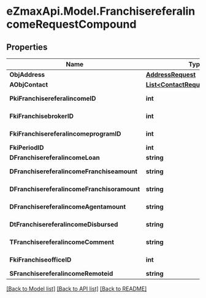 
# eZmaxApi.Model.FranchisereferalincomeRequestCompound

## Properties

Name | Type | Description | Notes
------------ | ------------- | ------------- | -------------
**ObjAddress** | [**AddressRequest**](AddressRequest.md) |  | 
**AObjContact** | [**List&lt;ContactRequestCompound&gt;**](ContactRequestCompound.md) |  | 
**PkiFranchisereferalincomeID** | **int** | The unique ID of the Franchisereferalincome | [optional] 
**FkiFranchisebrokerID** | **int** | The unique ID of the Franchisebroker | 
**FkiFranchisereferalincomeprogramID** | **int** | The unique ID of the Franchisereferalincomeprogram | 
**FkiPeriodID** | **int** | The unique ID of the Period | 
**DFranchisereferalincomeLoan** | **string** | The loan amount | 
**DFranchisereferalincomeFranchiseamount** | **string** | The amount that will be given to the franchise | 
**DFranchisereferalincomeFranchisoramount** | **string** | The amount that will be kept by the franchisor | 
**DFranchisereferalincomeAgentamount** | **string** | The amount that will be given to the agent | 
**DtFranchisereferalincomeDisbursed** | **string** | The date the amounts were disbursed | 
**TFranchisereferalincomeComment** | **string** | A comment about the transaction | 
**FkiFranchiseofficeID** | **int** | The unique ID of the Franchisereoffice | 
**SFranchisereferalincomeRemoteid** | **string** |  | 

[[Back to Model list]](../README.md#documentation-for-models)
[[Back to API list]](../README.md#documentation-for-api-endpoints)
[[Back to README]](../README.md)

